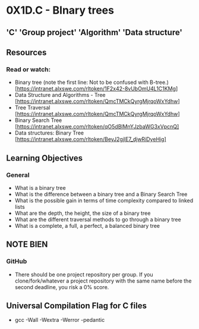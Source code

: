 # 0X1D.C - BInary trees
## 'C' 'Group project' 'Algorithm' 'Data structure'

## Resources 
### Read or watch:

* Binary tree (note the first line: Not to be confused with B-tree.) [https://intranet.alxswe.com/rltoken/1F2x42-8vUbOmU4L1C1KMg]
* Data Structure and Algorithms - Tree [https://intranet.alxswe.com/rltoken/QmcTMCkQyrgMjrqoWxYdhw]
* Tree Traversal [https://intranet.alxswe.com/rltoken/QmcTMCkQyrgMjrqoWxYdhw]
* Binary Search Tree [https://intranet.alxswe.com/rltoken/qO5dBlMnYJzbaWG3xVpcnQ]
* Data structures: Binary Tree [https://intranet.alxswe.com/rltoken/BeyJ2gjlE7_djwRiDyeHig]

## Learning Objectives
### General
* What is a binary tree
* What is the difference between a binary tree and a Binary Search Tree
* What is the possible gain in terms of time complexity compared to linked lists
* What are the depth, the height, the size of a binary tree
* What are the different traversal methods to go through a binary tree
* What is a complete, a full, a perfect, a balanced binary tree
## NOTE BIEN
### GitHub
* There should be one project repository per group. If you clone/fork/whatever a project repository with the same name before the second deadline, you risk a 0% score.
## Universal Compilation Flag for C files
* gcc -Wall -Wextra -Werror -pedantic
